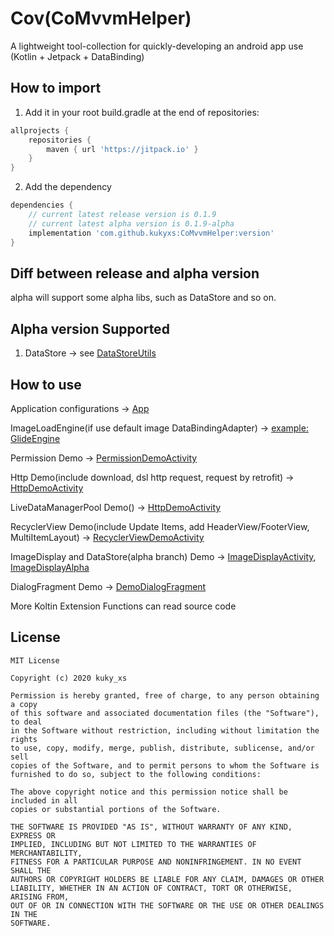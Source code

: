 # Cov(CoMvvmHelper)
A lightweight tool-collection for quickly-developing an android app use (Kotlin + Jetpack + DataBinding) 

## How to import 
1. Add it in your root build.gradle at the end of repositories:
```groovy
allprojects {
	repositories {
		maven { url 'https://jitpack.io' }
	}
}
```

2. Add the dependency
```groovy
dependencies {
    // current latest release version is 0.1.9
    // current latest alpha version is 0.1.9-alpha
	implementation 'com.github.kukyxs:CoMvvmHelper:version'
}
```


## Diff between release and alpha version
alpha will support some alpha libs, such as DataStore and so on.


## Alpha version Supported
1. DataStore -> see [DataStoreUtils](https://github.com/kukyxs/CoMvvmHelper/blob/alpha/comvvmhelper/src/main/java/com/kk/android/comvvmhelper/utils/DataStoreUtils.kt)


## How to use
Application configurations -> [App](https://github.com/kukyxs/CoMvvmHelper/blob/master/app/src/main/java/com/kuky/comvvmhelper/App.kt)


ImageLoadEngine(if use default image DataBindingAdapter) -> [example: GlideEngine](https://github.com/kukyxs/CoMvvmHelper/blob/master/app/src/main/java/com/kuky/comvvmhelper/helper/GlideEngine.kt)


Permission Demo -> [PermissionDemoActivity](https://github.com/kukyxs/CoMvvmHelper/blob/master/app/src/main/java/com/kuky/comvvmhelper/ui/activity/PermissionDemoActivity.kt)


Http Demo(include download, dsl http request, request by retrofit) -> [HttpDemoActivity](https://github.com/kukyxs/CoMvvmHelper/blob/master/app/src/main/java/com/kuky/comvvmhelper/ui/activity/HttpDemoActivity.kt)


LiveDataManagerPool Demo() -> [HttpDemoActivity](https://github.com/kukyxs/CoMvvmHelper/blob/master/app/src/main/java/com/kuky/comvvmhelper/ui/activity/HttpDemoActivity.kt)


RecyclerView Demo(include Update Items, add HeaderView/FooterView, MultiItemLayout) -> [RecyclerViewDemoActivity](https://github.com/kukyxs/CoMvvmHelper/blob/master/app/src/main/java/com/kuky/comvvmhelper/ui/activity/RecyclerViewDemoActivity.kt)


ImageDisplay and DataStore(alpha branch) Demo -> [ImageDisplayActivity](https://github.com/kukyxs/CoMvvmHelper/blob/master/app/src/main/java/com/kuky/comvvmhelper/ui/activity/ImageDisplayActivity.kt), [ImageDisplayAlpha](https://github.com/kukyxs/CoMvvmHelper/blob/alpha/app/src/main/java/com/kuky/comvvmhelper/ui/activity/ImageDisplayActivity.kt)


DialogFragment Demo -> [DemoDialogFragment](https://github.com/kukyxs/CoMvvmHelper/blob/master/app/src/main/java/com/kuky/comvvmhelper/ui/DemoDialogFragment.kt)


More Koltin Extension Functions can read source code

## License
```text
MIT License

Copyright (c) 2020 kuky_xs

Permission is hereby granted, free of charge, to any person obtaining a copy
of this software and associated documentation files (the "Software"), to deal
in the Software without restriction, including without limitation the rights
to use, copy, modify, merge, publish, distribute, sublicense, and/or sell
copies of the Software, and to permit persons to whom the Software is
furnished to do so, subject to the following conditions:

The above copyright notice and this permission notice shall be included in all
copies or substantial portions of the Software.

THE SOFTWARE IS PROVIDED "AS IS", WITHOUT WARRANTY OF ANY KIND, EXPRESS OR
IMPLIED, INCLUDING BUT NOT LIMITED TO THE WARRANTIES OF MERCHANTABILITY,
FITNESS FOR A PARTICULAR PURPOSE AND NONINFRINGEMENT. IN NO EVENT SHALL THE
AUTHORS OR COPYRIGHT HOLDERS BE LIABLE FOR ANY CLAIM, DAMAGES OR OTHER
LIABILITY, WHETHER IN AN ACTION OF CONTRACT, TORT OR OTHERWISE, ARISING FROM,
OUT OF OR IN CONNECTION WITH THE SOFTWARE OR THE USE OR OTHER DEALINGS IN THE
SOFTWARE.
```
